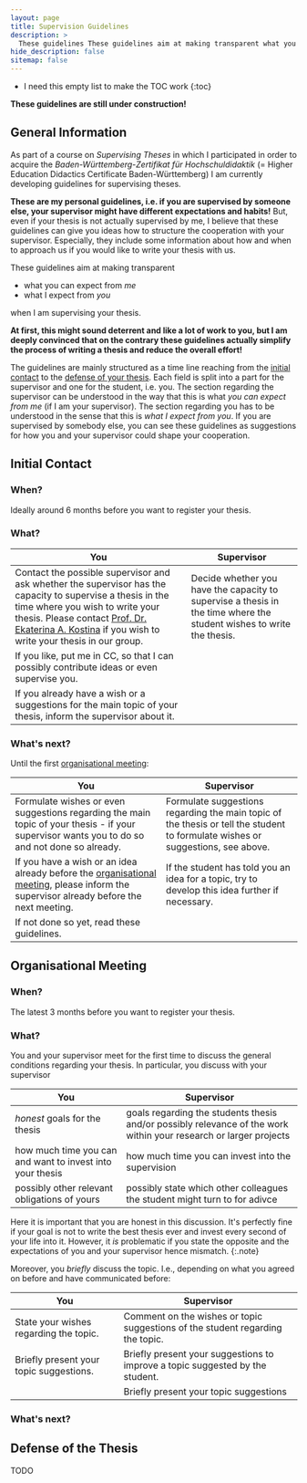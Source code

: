 ```yaml
---
layout: page
title: Supervision Guidelines
description: >
  These guidelines These guidelines aim at making transparent what you can expect from me and what I expect from you when I am supervising your thesis.
hide_description: false
sitemap: false
---
```


* I need this empty list to make the TOC work
{:toc}

**These guidelines are still under construction!**

## General Information

As part of a course on *Supervising Theses* in which I participated in order to acquire the *Baden-Württemberg-Zertifikat für Hochschuldidaktik* (= Higher Education Didactics Certificate Baden-Württemberg) I am currently developing guidelines for supervising theses. 

**These are my personal guidelines, i.e. if you are supervised by someone else, your supervisor might have different expectations and habits!** But, even if your thesis is not actually supervised by me, I believe that these guidelines can give you ideas how to structure the cooperation with your supervisor. Especially, they include some information about how and when to approach us if you would like to write your thesis with us.

These guidelines aim at making transparent
  - what you can expect from *me*
  - what I expect from *you*

when I am supervising your thesis.

**At first, this might sound deterrent and like a lot of work to you, but I am deeply convinced that on the contrary these guidelines actually simplify the process of writing a thesis and reduce the overall effort!**

The guidelines are mainly structured as a time line reaching from the [initial contact][init] to the [defense of your thesis][defense]. Each field is split into a part for the supervisor and one for the student, i.e. you. The section regarding the supervisor can be understood in the way that this is what *you can expect from me* (if I am your supervisor). The section regarding you has to be understood in the sense that this is *what I expect from you*. If you are supervised by somebody else, you can see these guidelines as suggestions for how you and your supervisor could shape your cooperation.

## Initial Contact

### When?
Ideally around 6 months before you want to register your thesis. 

### What?

<!-- **You:** 
- Contact the possible supervisor and ask whether the supervisor has the capacity to supervise a thesis in the time where you wish to write your thesis. Please contact [Prof. Dr. Ekaterina A. Kostina][ekaterina] if you wish to write your thesis in our group. 
- If you like, put me in CC, so that I can possibly contribute ideas or even supervise you. 
- If you already have a wish or a suggestions for the main topic of your thesis, inform the supervisor about it.

**Supervisor:** 
- Decide whether you have the capacity to supervise a thesis in the time where the student wishes to write the thesis. -->

| You | Supervisor|
|-----|-----------|
| Contact the possible supervisor and ask whether the supervisor has the capacity to supervise a thesis in the time where you wish to write your thesis. Please contact [Prof. Dr. Ekaterina A. Kostina][ekaterina] if you wish to write your thesis in our group. | Decide whether you have the capacity to supervise a thesis in the time where the student wishes to write the thesis.|
| If you like, put me in CC, so that I can possibly contribute ideas or even supervise you. | |
| If you already have a wish or a suggestions for the main topic of your thesis, inform the supervisor about it. | | 

### What's next?

Until the first [organisational meeting][orga_meet]:

| You | Supervisor|
|-----|-----------|
| Formulate wishes or even suggestions regarding the main topic of your thesis - if your supervisor wants you to do so and not done so already. | Formulate suggestions regarding the main topic of the thesis or tell the student to formulate wishes or suggestions, see above. |
| If you have a wish or an idea already before the [organisational meeting][orga_meet], please inform the supervisor already before the next meeting. | If the student has told you an idea for a topic, try to develop this idea further if necessary. |
| If not done so yet, read these guidelines. | |

<!-- **You:** Formulate wishes or even suggestions regarding the main topic of your thesis - if your supervisor wants you to do so and not done so already. If you have a wish or an idea already before the [organisational meeting][orga_meet], please inform the supervisor already before the next meeting. 

**Supervisor:** Formulate suggestions regarding the main topic of the thesis or tell the student to formulate wishes or suggestions, see above. If the student has told you an idea for a topic, try to develop this idea further if necessary. -->

## Organisational Meeting

### When?

The latest 3 months before you want to register your thesis.

### What?

You and your supervisor meet for the first time to discuss the general conditions regarding your thesis. In particular, you discuss with your supervisor

| You | Supervisor |
|-----|------------|
| *honest* goals for the thesis | goals regarding the students thesis and/or possibly relevance of the work within your research or larger projects
| how much time you can and want to invest into your thesis | how much time you can invest into the supervision
| possibly other relevant obligations of yours | possibly state which other colleagues the student might turn to for adivce |

Here it is important that you are honest in this discussion. It's perfectly fine if your goal is not to write the best thesis ever and invest every second of your life into it. However, it *is* problematic if you state the opposite and the expectations of you and your supervisor hence mismatch.
{:.note}

Moreover, you *briefly* discuss the topic. I.e., depending on what you agreed on before and have communicated before:

| You | Supervisor |
|-----|------------|
| State your wishes regarding the topic. | Comment on the wishes or topic suggestions of the student regarding the topic. |
| Briefly present your topic suggestions. | Briefly present your suggestions to improve a topic suggested by the student. |
| | Briefly present your topic suggestions |

### What's next?

## Defense of the Thesis

TODO

[init]: #initial-contact
[orga_meet]: #organisational-meeting
[defense]: #defense-of-the-thesis
[ekaterina]: mailto:ekaterina_(dot)_kostina_(at)_iwr_(dot)_uni-heidelberg_(dot)_de
